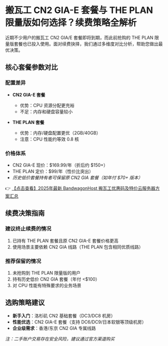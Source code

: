 # 搬瓦工 CN2 GIA-E 套餐与 THE PLAN 限量版如何选择？续费策略全解析

近期不少用户的搬瓦工 CN2 GIA/E 套餐即将到期，而此前抢购的 THE PLAN 限量版套餐也已投入使用。面对续费抉择，我们通过多维度对比分析，帮助您做出最优决策。

## 核心套餐参数对比

### 配置差异
- **CN2 GIA-E 套餐**  
  - 优势：CPU 资源分配更充裕  
  - 不足：内存和硬盘容量较小  

- **THE PLAN 套餐**  
  - 优势：内存/硬盘配置更优（2GB/40GB）  
  - 注意：CPU 性能约等效 0.8 核  

### 价格体系
- CN2 GIA-E 现价：$169.99/年（折后约 $150+）  
- THE PLAN 定价：$99/年（性价比突出）  
- *历史低价套餐持有者可保留原 CN2 GIA 套餐（如年付 $70+ 版本）*

👉 [【点击查看】2025年最新 BandwagonHost 搬瓦工优惠码及特价云服务器方案汇总](https://bit.ly/banwagon)

## 续费决策指南

### 建议终止续费的情况
1. 已持有 THE PLAN 套餐且原 CN2 GIA-E 套餐价格更高  
2. 使用场景主要依赖 CN2 GIA 线路（THE PLAN 包含相同优质线路）  

### 推荐保留的情况
1. 未抢购到 THE PLAN 限量版的用户  
2. 持有历史低价 CN2 GIA 套餐（年付 <$100）  
3. 对 CPU 性能有特殊要求的业务场景  

## 选购策略建议
- **新手入门**：洛杉矶 CN2 基础套餐（DC3/DC8 机房）  
- **性能优选**：CN2 GIA-E 套餐（支持 DC6/DC9/日本软银等顶级机房）  
- **企业级需求**：香港/东京 CN2 GIA 专属线路  

*注：二手账户交易存在安全风险，建议通过官方渠道购买*